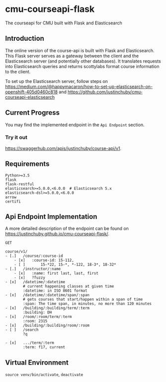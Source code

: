 # cmu-courseapi-flask
The courseapi for CMU built with Flask and Elasticsearch

## Introduction

The online version of the course-api is built with Flask and Elasticsearch. This Flask server serves as a gateway between the client and the Elasticsearch server (and potentially other databases). It translates requests into Elasticsearch queries and returns scottylabs format course information to the client.

To set up the Elasticsearch server, follow steps on https://medium.com/@happymacaron/how-to-set-up-elasticsearch-on-openshift-405d0460c818 and https://github.com/justinchuby/cmu-courseapi-elasticsearch

## Current Progress

You may find the implemented endpoint in the `Api Endpoint` section.

### Try it out

https://swaggerhub.com/apis/justinchuby/course-api/v1.

## Requirements

```
Python>=3.5
flask
flask-restful
elasticsearch>=5.0.0,<6.0.0  # Elasticsearch 5.x
elasticsearch-dsl>=5.0.0,<6.0.0
arrow
certifi
```

## Api Endpoint Implementation

A more detailed description of the endpoint can be found
on https://justinchuby.github.io/cmu-courseapi-flask/.

```
GET

course/v1/
- [.]	/course/:course-id
	- [x]	:course-id: 15-112,
	- [ ]		15-*22, 15-*, *-122, 18-3*, 18-32*
- [.]	/instructor/:name
	- [x]	:name: first last, last, first
	- [x]	?fuzzy
- [x]	/datetime/:datetime
		# current happening classes at given time
		:datetime: in ISO 8601 format
- [x]	/datetime/:datetime/span/:span
		# gets courses that start/happen within a span of time
		:span: The time span, in minutes, no more than 120 minutes
- [x]	/building/:building/term/:term
		:building: DH
- [x]	/room/:room/term/:term
		:room: 2315
- [x]	/building/:building/room/:room
- [ ]	/search
		?q

- [x]	.../term/:term
		:term: f17, current
```

## Virtual Environment

`source venv/bin/activate`, `deactivate`
